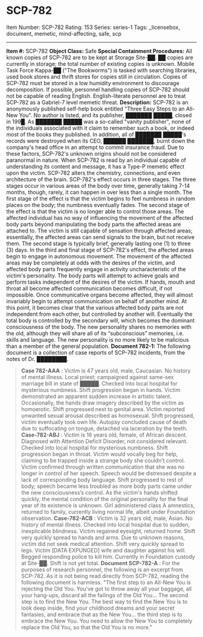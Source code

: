 # SCP-782
Item Number: SCP-782
Rating: 153
Series: series-1
Tags: _licensebox, document, memetic, mind-affecting, safe, scp

---

**Item #:** SCP-782
**Object Class:** Safe
**Special Containment Procedures:** All known copies of SCP-782 are to be kept at Storage Site-██. ██ copies are currently in storage; the total number of existing copies is unknown. Mobile Task Force Kappa-██ ("The Bookworms") is tasked with searching libraries, used book stores and thrift stores for copies still in circulation. Copies of SCP-782 must be stored in a low humidity environment to discourage decomposition. If possible, personnel handling copies of SCP-782 should not be capable of reading English. English-literate personnel are to treat SCP-782 as a Gabriel-7 level memetic threat.
**Description:** SCP-782 is an anonymously published self-help book entitled "Three Easy Steps to an All-New You". No author is listed, and its publisher, ███████ █████, closed in 199█. As ███████ █████ was a so-called "vanity publisher", none of the individuals associated with it claim to remember such a book, or indeed most of the books they published. In addition, all of ███████ █████'s records were destroyed when its CEO, ██████ ███████, burnt down the company's head office in an attempt to commit insurance fraud. Due to these factors, SCP-782's unknown origins should not be considered paranormal in nature.
When SCP-782 is read by an individual capable of understanding its content and message, it has a Type-P memetic effect upon the victim. SCP-782 alters the chemistry, connections, and even architecture of the brain. SCP-782's effect occurs in three stages. The three stages occur in various areas of the body over time, generally taking 7-14 months, though, rarely, it can happen in over less than a single month. The first stage of the effect is that the victim begins to feel numbness in random places on the body; the numbness eventually fades.
The second stage of the effect is that the victim is no longer able to control those areas. The affected individual has no way of influencing the movement of the affected body parts beyond manipulating the body parts the affected areas are attached to. The victim is still capable of sensation through affected areas; essentially, the affected areas can send signals to the brain, but not receive them. The second stage is typically brief, generally lasting one (1) to three (3) days. In the third and final stage of SCP-782's effect, the affected areas begin to engage in autonomous movement.
The movement of the affected areas may be completely at odds with the desires of the victim, and affected body parts frequently engage in activity uncharacteristic of the victim's personality. The body parts will attempt to achieve goals and perform tasks independent of the desires of the victim. If hands, mouth and throat all become affected communication becomes difficult, if not impossible. Once communicative organs become affected, they will almost invariably begin to attempt communication on behalf of another mind. At this point, it becomes clear that the various affected body parts are not independent from each other, but controlled by another will. Eventually the total body is controlled by the secondary will, which becomes the dominant consciousness of the body.
The new personality shares no memories with the old, although they will share all of its “subconscious” memories, i.e. skills and language. The new personality is no more likely to be malicious than a member of the general population.
**Document 782-1:** The following document is a collection of case reports of SCP-782 incidents, from the notes of Dr. ████████.
> **Case 782-AAA** : Victim is 47 years old, male, Caucasian. No history of mental illness. Local priest; campaigned against same-sex marriage bill in state of █████. Checked into local hospital for mysterious numbness. Shift progression began in hands. Victim demonstrated an apparent sudden increase in artistic talent. Occasionally, the hands draw imagery described by the victim as homoerotic. Shift progressed next to genital area. Victim reported unwanted sexual arousal described as homosexual. Shift progressed, victim eventually took own life. Autopsy concluded cause of death due to suffocating on tongue, detached via laceration by the teeth.
> **Case-782-ABJ** : Victim is 16 years old, female, of African descent. Diagnosed with Attention Deficit Disorder, not considered relevant. Checked into local hospital for mysterious numbness. Shift progression began in throat. Victim would vocally beg for help, claiming to be trapped inside a strange body she couldn’t control. Victim confirmed through written communication that she was no longer in control of her speech. Speech would be distressed despite a lack of corresponding body language. Shift progressed to rest of body; speech became less troubled as more body parts came under the new consciousness’s control. As the victim's hands shifted quickly, the mental condition of the original personality for the final year of its existence is unknown. Girl administered class A amnestics, returned to family, currently living normal life, albeit under Foundation observation.
> **Case-782-ACB** : Victim is 32 years old, male, Asian. No history of mental illness. Checked into local hospital due to sudden, inexplicable blindness. Victim regained eyesight, returned home. Shift very quickly spread to hands and arms. Due to unknown reasons, victim did not seek medical attention. Shift very quickly spread to legs. Victim [DATA EXPUNGED] wife and daughter against his will. Begged responding police to kill him. Currently in Foundation custody at Site-██. Shift is not yet total.
**Document SCP-782-A** : For the purposes of research personnel, the following is an excerpt from SCP-782. As it is not being read directly from SCP-782, reading the following document is harmless.
> "The first step to an All-New You is rejecting the Old You. You've got to throw away all your baggage, all your hang-ups, discard all the failings of the Old You… The second step is to find the New You. The best way to find the New You is to look deep inside, find your childhood dreams and your secret fantasies, and embrace that as the New You… the third step is to embrace the New You. You need to allow the New You to completely replace the Old You, so that the Old You is no more."